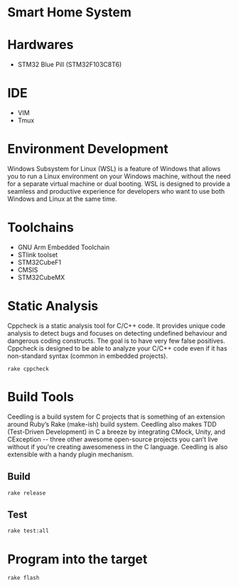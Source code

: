 # Smart Home System

# Hardwares
- STM32 Blue Pill (STM32F103C8T6)

# IDE
- VIM
- Tmux

# Environment Development
Windows Subsystem for Linux (WSL) is a feature of Windows that allows you to run a Linux environment on your Windows machine, without the need for a separate virtual machine or dual booting. WSL is designed to provide a seamless and productive experience for developers who want to use both Windows and Linux at the same time.

# Toolchains
- GNU Arm Embedded Toolchain
- STlink toolset
- STM32CubeF1
- CMSIS
- STM32CubeMX

# Static Analysis
Cppcheck is a static analysis tool for C/C++ code. It provides unique code analysis to detect bugs and focuses on detecting undefined behaviour and dangerous coding constructs. The goal is to have very few false positives. Cppcheck is designed to be able to analyze your C/C++ code even if it has non-standard syntax (common in embedded projects). 
```
rake cppcheck
```

# Build Tools
Ceedling is a build system for C projects that is something of an extension around Ruby’s Rake (make-ish) build system. Ceedling also makes TDD (Test-Driven Development) in C a breeze by integrating CMock, Unity, and CException -- three other awesome open-source projects you can’t live without if you're creating awesomeness in the C language. Ceedling is also extensible with a handy plugin mechanism.

## Build
```
rake release
```
## Test
```
rake test:all
```

# Program into the target
```
rake flash
```

